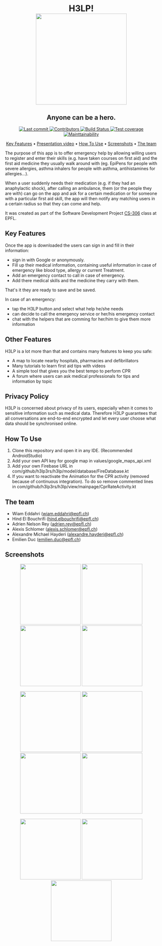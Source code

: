 
<h1 align="center">
  H3LP!
 <br>
  <a href="https://github.com/H3LP3RS/HELP"><img src="https://github.com/H3LP3RS/HELP/blob/main/app/src/main/res/drawable/heart_link.png" width="300"></a>
  <br>
</h1>

<h2 align="center">Anyone can be a hero.</h2>

<p align="center">

  <a href="https://github.com/H3LP3RS/HELP/commit/main">
    <img src="https://img.shields.io/github/last-commit/H3LP3RS/HELP"
        alt="Last commit">
  </a>

  <a href="https://github.com/H3LP3RS/HELP/graphs/contributors">
      <img src="https://img.shields.io/github/contributors/H3LP3RS/HELP"
       alt="Contributors">
  </a>

 
 
  <a href="https://cirrus-ci.com/github/H3LP3RS/HELP">
    <img src="https://api.cirrus-ci.com/github/H3LP3RS/HELP.svg"
         alt="Build Status">
  </a>
    
  <a href="https://codeclimate.com/github/H3LP3RS/HELP/test_coverage">
    <img src="https://api.codeclimate.com/v1/badges/dbecacba890747624c24/test_coverage"
         alt="Test coverage">
  </a>
    
  <a href="https://codeclimate.com/github/H3LP3RS/HELP/maintainability">
    <img src="https://api.codeclimate.com/v1/badges/dbecacba890747624c24/maintainability"
         alt="Mainttainability">
  </a>
    
</p>

<p align="center">
  <a href="#key-features">Key Features</a> •
  <a href="https://www.youtube.com/watch?v=d6ds5Lch3GA">Presentation video</a> •
  <a href="#how-to-use">How To Use</a> •
  <a href="#screenshots">Screenshots</a> •
  <a href="#the-team">The team</a>
</p>

The purpose of this app is to offer emergency help by allowing willing users to register and enter their skills (e.g. have taken courses on first aid) and the first aid medicine they usually walk around with (eg. EpiPens for people with severe allergies, asthma inhalers for people with asthma, antihistamines for allergies…).

When a user suddenly needs their medication (e.g. if they had an anaphylactic shock), after calling an ambulance, them (or the people they are with) can go on the app and ask for a certain medication or for someone with a particular first aid skill, the app will then notify any matching users in a certain radius so that they can come and help.

It was created as part of the Software Development Project [CS-306](https://edu.epfl.ch/coursebook/en/software-development-project-CS-306-1)
class at EPFL.

## Key Features

Once the app is downloaded the users can sign in and fill in their information:
- sign in with Google or anonymously. 
- Fill up their medical information, containing useful information in case of emergency like blood type, allergy or current Treatment.
- Add  an emergency contact to call in case of emergency.
- Add there medical skills and the medicine they carry with them.

That's it they are ready to save and be saved.

In case of an emergency:
- tap the H3LP button and select what help he/she needs
- can decide to call the emergency service or her/his emergency contact
- chat with the helpers that are comming for her/him  to give them more information


## Other Features

H3LP is a lot more than that and contains many features to keep you safe:
- A map to locate nearby hospitals, pharmacies and defibrillators
- Many tutorials to learn first aid tips with videos
- A simple tool that gives you the best tempo to perform CPR
- A forum where users can ask medical professionals for tips and information by topic

## Privacy Policy

H3LP is concerned about privacy of its users, especially when it comes to sensitive information such as medical data. Therefore H3LP guarantees that all conversations are end-to-end encrypted and let every user choose what data should be synchronised online.

## How To Use

1. Clone this repository and open it in any IDE. (Recommended AndroidStudio)
2. Add your own API key for google map in values/google_maps_api.xml
3. Add your own Firebase URL in com/github/h3lp3rs/h3lp/model/database/FireDatabase.kt
4. If you want to reactivate the Animation for the CPR activity (removed because of continuous integration). To do so remove commented lines in com/github/h3lp3rs/h3lp/view/mainpage/CprRateActivity.kt




## The team
- Wiam Eddahri (wiam.eddahri@epfl.ch)
- Hind El Bouchrifi (hind.elbouchrifi@epfl.ch)
- Adrien Nelson Rey (adrien.rey@epfl.ch)
- Alexis Schlomer (alexis.schlomer@epfl.ch)
- Alexandre Michael Hayderi (alexandre.hayderi@epfl.ch)
- Emilien Duc (emilien.duc@epfl.ch)


## Screenshots

<p align="center">

  <img src="/screenshots/Intro.png"  width="200"/>
  <img src="/screenshots/home.png"  width="200"/>
   <img src="/screenshots/skills.png"  width="200"/>
  <img src="/screenshots/help.png"  width="200"/>
  
</p>
<p align="center">

  <img src="/screenshots/Helper.png"  width="200"/>
  <img src="/screenshots/Helpee.png"  width="200"/>
   <img src="/screenshots/chat.png"  width="200"/>
  <img src="/screenshots/CPR.png"  width="200"/>
  
</p>

<p align="center">
  <img src="/screenshots/tuto.png"  width="200"/>
   <img src="/screenshots/Professional.png"  width="200"/>
  <img src="/screenshots/Forum.png"  width="200"/>
  
</p>

